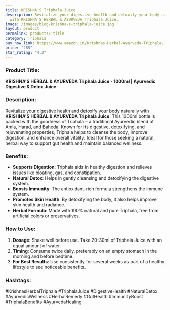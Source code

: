 ```yaml
---
title: KRISHNA'S Triphala Juice
description: Revitalize your digestive health and detoxify your body naturally
  with KRISHNA'S HERBAL & AYURVEDA Triphala Juice.
image: /images/blog/krishna-s-triphala-juice.jpg
layout: product
permalink: products/:title
category: Triphala
buy_now_link: https://www.amazon.in/Krishnas-Herbal-Ayurveda-Triphala-Juice/dp/B07ZF493Y2/ref=sr_1_48?crid=3AE0V1J1E19HZ&tag=m0150-21
price: "285"
star_rating: "4.3"
---
```

### Product Title:
**KRISHNA'S HERBAL & AYURVEDA Triphala Juice - 1000ml | Ayurvedic Digestive & Detox Juice**

### Description:
Revitalize your digestive health and detoxify your body naturally with **KRISHNA'S HERBAL & AYURVEDA Triphala Juice**. This 1000ml bottle is packed with the goodness of Triphala – a traditional Ayurvedic blend of Amla, Harad, and Baheda. Known for its digestive, detoxifying, and rejuvenating properties, Triphala helps to cleanse the body, improve digestion, and enhance overall vitality. Ideal for those seeking a natural, herbal way to support gut health and maintain balanced wellness.

### Benefits:
- **Supports Digestion**: Triphala aids in healthy digestion and relieves issues like bloating, gas, and constipation.
- **Natural Detox**: Helps in gently cleansing and detoxifying the digestive system.
- **Boosts Immunity**: The antioxidant-rich formula strengthens the immune system.
- **Promotes Skin Health**: By detoxifying the body, it also helps improve skin health and radiance.
- **Herbal Formula**: Made with 100% natural and pure Triphala, free from artificial colors or preservatives.

### How to Use:
1. **Dosage**: Shake well before use. Take 20-30ml of Triphala Juice with an equal amount of water.
2. **Timing**: Consume twice daily, preferably on an empty stomach in the morning and before bedtime.
3. **For Best Results**: Use consistently for several weeks as part of a healthy lifestyle to see noticeable benefits.

### Hashtags:
#KrishnasHerbalTriphala #TriphalaJuice #DigestiveHealth #NaturalDetox #AyurvedicWellness #HerbalRemedy #GutHealth #ImmunityBoost #TriphalaBenefits #AyurvedaHealing
